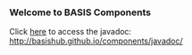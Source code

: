 ### Welcome to BASIS Components

Click [here]("/javadoc") to access the javadoc: http://basishub.github.io/components/javadoc/
